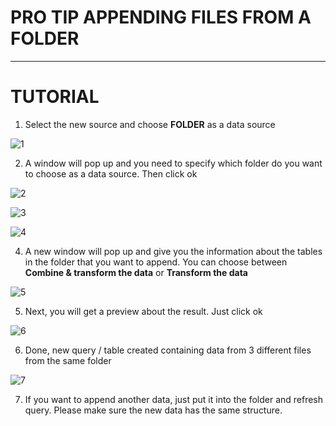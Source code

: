 # PRO TIP APPENDING FILES FROM A FOLDER
___

# TUTORIAL

1. Select the new source and choose **FOLDER** as a data source

![1](https://github.com/anaswick/my_portfolio/assets/24541471/e249e2c0-cae9-4b0c-a4d0-1beda9eda44c)

2. A window will pop up and you need to specify which folder do you want to choose as a data source. Then click ok

![2](https://github.com/anaswick/my_portfolio/assets/24541471/925a7f9a-6c76-43ae-a98e-e794bbaaa2ad)

![3](https://github.com/anaswick/my_portfolio/assets/24541471/a9eb3af6-1bd6-4ab5-82a8-c1921992b8c9)

![4](https://github.com/anaswick/my_portfolio/assets/24541471/49ad50c1-828c-4b57-8fe2-b64009f8b95c)

4. A new window will pop up and give you the information about the tables in the folder that you want to append. You can choose between **Combine & transform the data** or **Transform the data**

![5](https://github.com/anaswick/my_portfolio/assets/24541471/00dd0d9f-0d51-439b-b797-994cadec0664)

5. Next, you will get a preview about the result. Just click ok

![6](https://github.com/anaswick/my_portfolio/assets/24541471/4ea0384e-4821-4d57-ad60-8b5a4bf6103c)

6. Done, new query / table created containing data from 3 different files from the same folder

![7](https://github.com/anaswick/my_portfolio/assets/24541471/c610e22e-56ae-4293-b6a9-150d662c4462)

7. If you want to append another data, just put it into the folder and refresh query. Please make sure the new data has the same structure.






